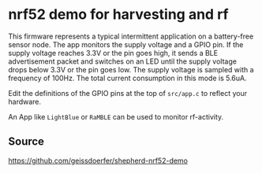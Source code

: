 # nrf52 demo for harvesting and rf

This firmware represents a typical intermittent application on a battery-free sensor node.
The app monitors the supply voltage and a GPIO pin.
If the supply voltage reaches 3.3V or the pin goes high, it sends a BLE advertisement packet and switches on an LED until the supply voltage drops below 3.3V or the pin goes low. The supply voltage is sampled with a frequency of 100Hz. The total current consumption in this mode is 5.6uA.

Edit the definitions of the GPIO pins at the top of `src/app.c` to reflect your hardware.

An App like `LightBlue` or `RaMBLE` can be used to monitor rf-activity.

## Source

https://github.com/geissdoerfer/shepherd-nrf52-demo
